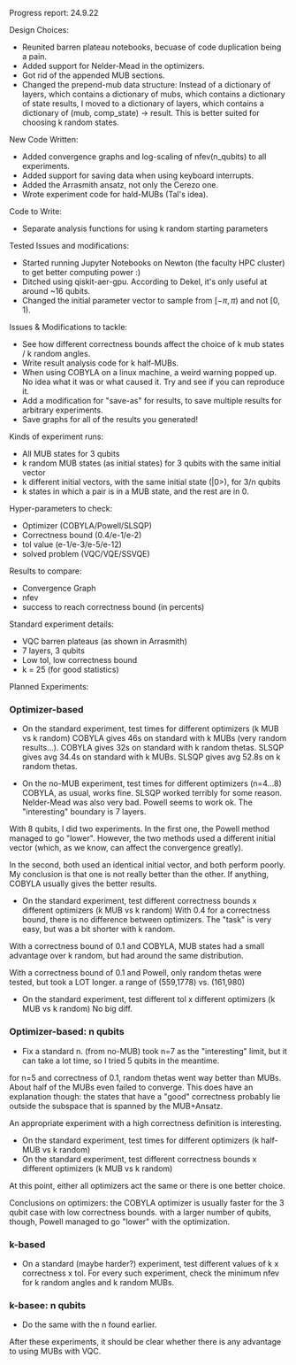 Progress report: 24.9.22

Design Choices:
-   Reunited barren plateau notebooks, becuase of code duplication being a pain.
-   Added support for Nelder-Mead in the optimizers.
-   Got rid of the appended MUB sections.
-   Changed the prepend-mub data structure:
    Instead of a dictionary of layers, which contains a dictionary of mubs, which contains a dictionary of state results,
    I moved to a dictionary of layers, which contains a dictionary of (mub, comp_state) -> result.
    This is better suited for choosing k random states.

New Code Written:
-   Added convergence graphs and log-scaling of nfev(n_qubits) to all experiments.
-   Added support for saving data when using keyboard interrupts.
-   Added the Arrasmith ansatz, not only the Cerezo one.
-   Wrote experiment code for hald-MUBs (Tal's idea).

Code to Write:
-   Separate analysis functions for using k random starting parameters

Tested Issues and modifications:
-   Started running Jupyter Notebooks on Newton (the faculty HPC cluster) to get better computing power :)
-   Ditched using qiskit-aer-gpu. According to Dekel, it's only useful at around ~16 qubits.
-   Changed the initial parameter vector to sample from $[-\pi, \pi)$ and not $[0,1)$.

Issues & Modifications to tackle:
-   See how different correctness bounds affect the choice of k mub states / k random angles.
-   Write result analysis code for k half-MUBs.
-   When using COBYLA on a linux machine, a weird warning popped up. No idea what it was or what caused it.
    Try and see if you can reproduce it.
-   Add a modification for "save-as" for results, to save multiple results for arbitrary experiments.
-   Save graphs for all of the results you generated!



Kinds of experiment runs:
-   All MUB states for 3 qubits
-   k random MUB states (as initial states) for 3 qubits with the same initial vector
-   k different initial vectors, with the same initial state (|0>), for 3/n qubits
-   k states in which a pair is in a MUB state, and the rest are in 0.

Hyper-parameters to check:
-   Optimizer (COBYLA/Powell/SLSQP)
-   Correctness bound (0.4/e-1/e-2)
-   tol value (e-1/e-3/e-5/e-12)
-   solved problem (VQC/VQE/SSVQE)

Results to compare:
-   Convergence Graph
-   nfev
-   success to reach correctness bound (in percents)

Standard experiment details:
-   VQC barren plateaus (as shown in Arrasmith)
-   7 layers, 3 qubits
-   Low tol, low correctness bound
-   k = 25 (for good statistics)

Planned Experiments:
### Optimizer-based
-   On the standard experiment, test times for different optimizers (k MUB vs k random)
COBYLA gives 46s on standard with k MUBs (very random results...).
COBYLA gives 32s on standard with k random thetas.
SLSQP gives avg 34.4s on standard with k MUBs.
SLSQP gives avg 52.8s on k random thetas.

-   On the no-MUB experiment, test times for different optimizers (n=4...8)
COBYLA, as usual, works fine.
SLSQP worked terribly for some reason.
Nelder-Mead was also very bad.
Powell seems to work ok.
The "interesting" boundary is 7 layers.

With 8 qubits, I did two experiments.
In the first one, the Powell method managed to go "lower".
However, the two methods used a different initial vector (which, as we know, can affect the convergence greatly).

In the second, both used an identical initial vector, and both perform poorly.
My conclusion is that one is not really better than the other. If anything, COBYLA usually gives the better results.


-   On the standard experiment, test different correctness bounds x different optimizers (k MUB vs k random)
With 0.4 for a correctness bound, there is no difference between optimizers. The "task" is very easy, but was a bit shorter with k random.

With a correctness bound of 0.1 and COBYLA, MUB states had a small advantage over k random, but had around the same distribution.

With a correctness bound of 0.1 and Powell, only random thetas were tested, but took a LOT longer. a range of (559,1778) vs. (161,980)

-   On the standard experiment, test different tol x different optimizers (k MUB vs k random)
No big diff.

### Optimizer-based: n qubits
-   Fix a standard n. (from no-MUB)
took n=7 as the "interesting" limit, but it can take a lot time, so I tried 5 qubits in the meantime.

for n=5 and correctness of 0.1, random thetas went way better than MUBs.
About half of the MUBs even failed to converge.
This does have an explanation though: the states that have a "good" correctness probably lie outside the subspace that is spanned by the MUB+Ansatz.

An appropriate experiment with a high correctness definition is interesting.
-   On the standard experiment, test times for different optimizers (k half-MUB vs k random)
-   On the standard experiment, test different correctness bounds x different optimizers (k MUB vs k random)

At this point, either all optimizers act the same or there is one better choice.


Conclusions on optimizers:
the COBYLA optimizer is usually faster for the 3 qubit case with low correctness bounds.
with a larger number of qubits, though, Powell managed to go "lower" with the optimization.

### k-based
-   On a standard (maybe harder?) experiment, test different values of k x correctness x tol.
    For every such experiment, check the minimum nfev for k random angles and k random MUBs.
    
### k-basee: n qubits
-   Do the same with the n found earlier.

After these experiments, it should be clear whether there is any advantage to using MUBs with VQC.
